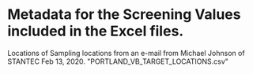 # Metadata for the Screening Values included in the Excel files.

Locations of Sampling locations from an e-mail from Michael Johnson of STANTEC
Feb 13, 2020. "PORTLAND_VB_TARGET_LOCATIONS.csv"
